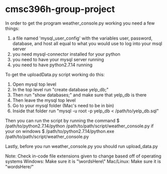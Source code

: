 # cmsc396h-group-project

In order to get the program weather_console.py working you need a few things:
1. a file named 'mysql_user_config' with the variables user, password, database, and host all equal to what you would use to log into your msql server
2. you need mysql-connector installed for your python
3. you need to have your mysql server running
4. you need to have python2.7.14 running

To get the uploadData.py script working do this:
1. Open mysql top level
2. In the top level run "create database yelp_db;"
3. Then run "show databases;" and make sure that yelp_db is there
4. Then leave the mysql top level
5. Go to your mysql folder (Mac's need to be in bin)
6. Inside that folder run "mysql -u root -p yelp_db < /path/to/yelp_db.sql"

Then you can run the script by running the command
$ /path/to/python2.7.14/python /path/to/path/script/weather_console.py
if your on windows
$ /path/to/python2.7.14/python.exe /path/to/path/script/weather_console.py

Lastly, before you run weather_console.py you should run upload_data.py

Note: Check in-code file extensions given to change based off of operating systems
  Windows: Make sure it is "\\wordsHere\\"
  Mac/Linux: Make sure it is "wordsHere/"
